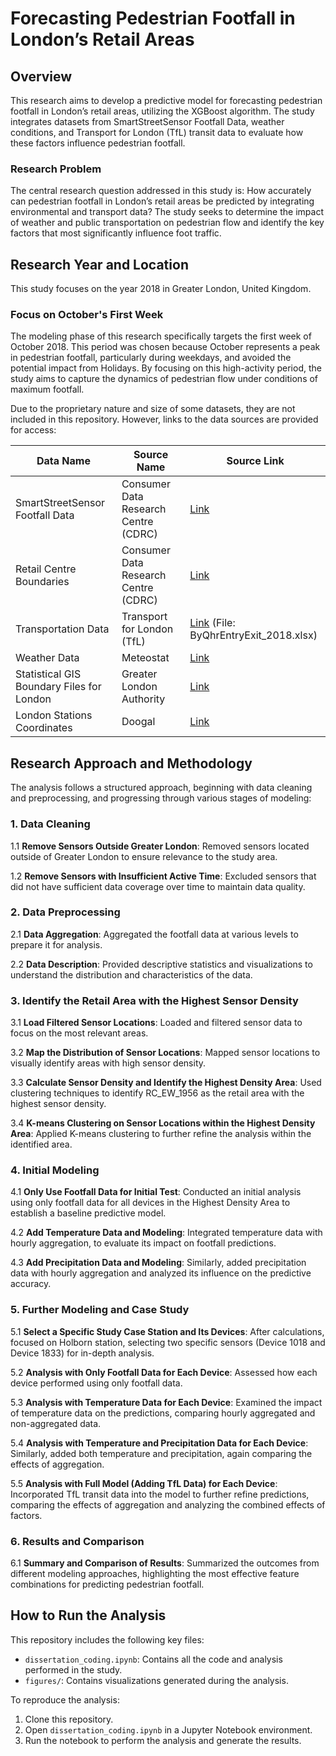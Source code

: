 # Forecasting Pedestrian Footfall in London’s Retail Areas

## Overview

This research aims to develop a predictive model for forecasting pedestrian footfall in London’s retail areas, utilizing the XGBoost algorithm. The study integrates datasets from SmartStreetSensor Footfall Data, weather conditions, and Transport for London (TfL) transit data to evaluate how these factors influence pedestrian footfall.

### Research Problem

The central research question addressed in this study is: How accurately can pedestrian footfall in London’s retail areas be predicted by integrating environmental and transport data? The study seeks to determine the impact of weather and public transportation on pedestrian flow and identify the key factors that most significantly influence foot traffic.

## Research Year and Location

This study focuses on the year 2018 in Greater London, United Kingdom. 

### Focus on October's First Week

The modeling phase of this research specifically targets the first week of October 2018. This period was chosen because October represents a peak in pedestrian footfall, particularly during weekdays, and avoided the potential impact from Holidays. By focusing on this high-activity period, the study aims to capture the dynamics of pedestrian flow under conditions of maximum footfall. 

Due to the proprietary nature and size of some datasets, they are not included in this repository. However, links to the data sources are provided for access:

| Data Name                       | Source Name                         | Source Link                                                                                                                                            |
|---------------------------------|--------------------------------------|--------------------------------------------------------------------------------------------------------------------------------------------------------|
| SmartStreetSensor Footfall Data | Consumer Data Research Centre (CDRC) | [Link](https://data.cdrc.ac.uk/dataset/local-data-company-smartstreetsensor-footfall-data-%E2%80%93-research-aggregated-data)                          |
| Retail Centre Boundaries        | Consumer Data Research Centre (CDRC) | [Link](https://data.cdrc.ac.uk/dataset/retail-centre-boundaries-and-open-indicators)                                                                   |
| Transportation Data             | Transport for London (TfL)           | [Link](http://crowding.data.tfl.gov.uk/) (File: ByQhrEntryExit_2018.xlsx)                                                                              |
| Weather Data                    | Meteostat                           | [Link](https://dev.meteostat.net/python/)                                                                                                              |
| Statistical GIS Boundary Files for London | Greater London Authority   | [Link](https://www.data.gov.uk/dataset/6cdebf5d-c69b-4480-8c9c-53ab8a816b9d/statistical-gis-boundary-files-for-london)                                 |
| London Stations Coordinates      | Doogal                              | [Link](https://www.doogal.co.uk/london_stations#google_vignette)                                                                                       |

## Research Approach and Methodology

The analysis follows a structured approach, beginning with data cleaning and preprocessing, and progressing through various stages of modeling:

### 1. Data Cleaning

1.1 **Remove Sensors Outside Greater London**: Removed sensors located outside of Greater London to ensure relevance to the study area.

1.2 **Remove Sensors with Insufficient Active Time**: Excluded sensors that did not have sufficient data coverage over time to maintain data quality.

### 2. Data Preprocessing

2.1 **Data Aggregation**: Aggregated the footfall data at various levels to prepare it for analysis.

2.2 **Data Description**: Provided descriptive statistics and visualizations to understand the distribution and characteristics of the data.

### 3. Identify the Retail Area with the Highest Sensor Density

3.1 **Load Filtered Sensor Locations**: Loaded and filtered sensor data to focus on the most relevant areas.

3.2 **Map the Distribution of Sensor Locations**: Mapped sensor locations to visually identify areas with high sensor density.

3.3 **Calculate Sensor Density and Identify the Highest Density Area**: Used clustering techniques to identify RC_EW_1956 as the retail area with the highest sensor density.

3.4 **K-means Clustering on Sensor Locations within the Highest Density Area**: Applied K-means clustering to further refine the analysis within the identified area.

### 4. Initial Modeling

4.1 **Only Use Footfall Data for Initial Test**: Conducted an initial analysis using only footfall data for all devices in the Highest Density Area to establish a baseline predictive model.

4.2 **Add Temperature Data and Modeling**: Integrated temperature data with hourly aggregation, to evaluate its impact on footfall predictions.

4.3 **Add Precipitation Data and Modeling**: Similarly, added precipitation data with hourly aggregation and analyzed its influence on the predictive accuracy.

### 5. Further Modeling and Case Study

5.1 **Select a Specific Study Case Station and Its Devices**: After calculations, focused on Holborn station, selecting two specific sensors (Device 1018 and Device 1833) for in-depth analysis.

5.2 **Analysis with Only Footfall Data for Each Device**: Assessed how each device performed using only footfall data.

5.3 **Analysis with Temperature Data for Each Device**: Examined the impact of temperature data on the predictions, comparing hourly aggregated and non-aggregated data.

5.4 **Analysis with Temperature and Precipitation Data for Each Device**: Similarly, added both temperature and precipitation, again comparing the effects of aggregation.

5.5 **Analysis with Full Model (Adding TfL Data) for Each Device**: Incorporated TfL transit data into the model to further refine predictions, comparing the effects of aggregation and analyzing the combined effects of factors.

### 6. Results and Comparison

6.1 **Summary and Comparison of Results**: Summarized the outcomes from different modeling approaches, highlighting the most effective feature combinations for predicting pedestrian footfall.

## How to Run the Analysis

This repository includes the following key files:

- `dissertation_coding.ipynb`: Contains all the code and analysis performed in the study.
- `figures/`: Contains visualizations generated during the analysis.

To reproduce the analysis:

1. Clone this repository.
2. Open `dissertation_coding.ipynb` in a Jupyter Notebook environment.
3. Run the notebook to perform the analysis and generate the results.

